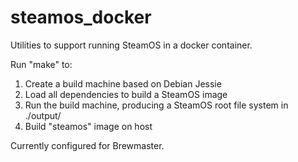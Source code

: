 # steamos_docker
Utilities to support running SteamOS in a docker container.

Run "make" to:
   1) Create a build machine based on Debian Jessie
   2) Load all dependencies to build a SteamOS image
   3) Run the build machine, producing a SteamOS root file system in ./output/
   4) Build "steamos" image on host


Currently configured for Brewmaster.

